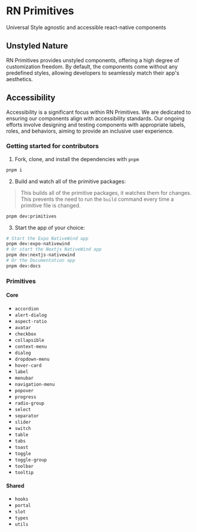 # RN Primitives

Universal Style agnostic and accessible react-native components

## Unstyled Nature

RN Primitives provides unstyled components, offering a high degree of customization freedom. By default, the components come without any predefined styles, allowing developers to seamlessly match their app's aesthetics.

## Accessibility

Accessibility is a significant focus within RN Primitives. We are dedicated to ensuring our components align with accessibility standards. Our ongoing efforts involve designing and testing components with appropriate labels, roles, and behaviors, aiming to provide an inclusive user experience.

### Getting started for contributors

1. Fork, clone, and install the dependencies with `pnpm`

```bash
pnpm i
```

2. Build and watch all of the primitive packages:

> This builds all of the primitive packages, it watches them for changes. This prevents the need to run the `build` command every time a primitive file is changed.

```bash
pnpm dev:primitives
```

3. Start the app of your choice:

```bash
# Start the Expo NativeWind app
pnpm dev:expo-nativewind
# Or start the Nextjs NativeWind app
pnpm dev:nextjs-nativewind
# Or the Documentation app
pnpm dev:docs
```

### Primitives

#### Core

- `accordion`
- `alert-dialog`
- `aspect-ratio`
- `avatar`
- `checkbox`
- `collapsible`
- `context-menu`
- `dialog`
- `dropdown-menu`
- `hover-card`
- `label`
- `menubar`
- `navigation-menu`
- `popover`
- `progress`
- `radio-group`
- `select`
- `separator`
- `slider`
- `switch`
- `table`
- `tabs`
- `toast`
- `toggle`
- `toggle-group`
- `toolbar`
- `tooltip`

#### Shared

- `hooks`
- `portal`
- `slot`
- `types`
- `utils`
